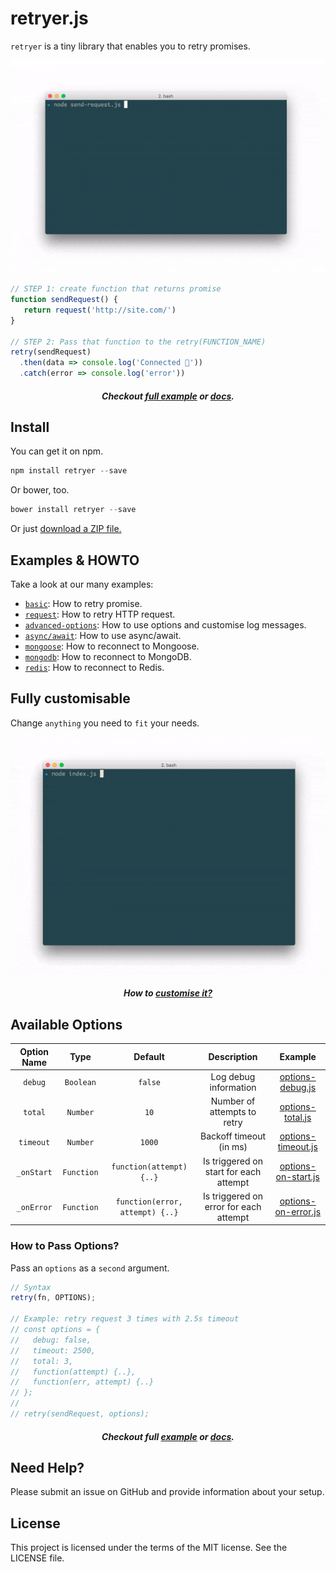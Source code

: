 # retryer.js

`retryer` is a tiny library that enables you to retry promises.

<p align="center">
  <img src="https://github.com/ykrevnyi/reconnect/blob/docs/docs/retryer-v1.5.1.gif" alt="retryer.js intro"/>
</p>

```javascript
// STEP 1: create function that returns promise
function sendRequest() {
   return request('http://site.com/')
}

// STEP 2: Pass that function to the retry(FUNCTION_NAME)
retry(sendRequest)
  .then(data => console.log('Connected 🎉'))
  .catch(error => console.log('error'))
```

<h5 align="center">Checkout <a href="https://github.com/ykrevnyi/reconnect/blob/docs/examples/basic/index.js">full example</a> or <a href="https://github.com/ykrevnyi/reconnect/blob/docs/examples/basic">docs</a>.</h5>

## Install
You can get it on npm.
```javascript
npm install retryer --save
```

Or bower, too.
```javascript
bower install retryer --save
```

Or just [download a ZIP file.](https://github.com/ykrevnyi/reconnect/archive/master.zip)

## Examples & HOWTO

Take a look at our many examples:

- [`basic`](https://github.com/ykrevnyi/reconnect/blob/docs/examples/basic): How to retry promise.
- [`request`](https://github.com/ykrevnyi/reconnect/blob/docs/examples/request): How to retry HTTP request.
- [`advanced-options`](https://github.com/ykrevnyi/reconnect/blob/docs/examples/advanced-options): How to use options and customise log messages.
- [`async/await`](https://github.com/ykrevnyi/reconnect/blob/docs/examples/async-await): How to use async/await.
- [`mongoose`](https://github.com/ykrevnyi/reconnect/blob/docs/examples/mongoose): How to reconnect to Mongoose.
- [`mongodb`](https://github.com/ykrevnyi/reconnect/blob/docs/examples/mongodb): How to reconnect to MongoDB.
- [`redis`](https://github.com/ykrevnyi/reconnect/blob/docs/examples/redis): How to reconnect to Redis.

## Fully customisable
Change `anything` you need to `fit` your needs.

<p align="center">
  <img src="https://github.com/ykrevnyi/reconnect/blob/docs/docs/retryer-options-v1.0.1.gif" alt="retryer.js options"/>
</p>
<h5 align="center">How to <a href="https://github.com/ykrevnyi/reconnect/blob/docs/examples/advanced-options">customise it?</a></h5>


## Available Options
**Option Name**|**Type**|**Default**|**Description**|**Example**
:-------------:|:------:|:---------:|:-------------:|:--------:|
`debug`|`Boolean`|`false`|Log debug information|<a href="https://github.com/ykrevnyi/reconnect/blob/docs/examples/advanced-options/options-debug.js">options-debug.js</a>
`total`|`Number`|`10`|Number of attempts to retry|<a href="https://github.com/ykrevnyi/reconnect/blob/docs/examples/advanced-options/options-total.js">options-total.js</a>
`timeout`|`Number`|`1000`|Backoff timeout (in ms)|<a href="https://github.com/ykrevnyi/reconnect/blob/docs/examples/advanced-options/options-timeout.js">options-timeout.js</a>
`_onStart`|`Function`|`function(attempt) {..}`|Is triggered on start for each attempt|<a href="https://github.com/ykrevnyi/reconnect/blob/docs/examples/advanced-options/options-on-start.js">options-on-start.js</a>
`_onError`|`Function`|`function(error, attempt) {..}`|Is triggered on error for each attempt|<a href="https://github.com/ykrevnyi/reconnect/blob/docs/examples/advanced-options/options-on-error.js">options-on-error.js</a>

### How to Pass Options?

Pass an `options` as a `second` argument.

```javascript
// Syntax
retry(fn, OPTIONS);

// Example: retry request 3 times with 2.5s timeout
// const options = {
//   debug: false,
//   timeout: 2500,
//   total: 3,
//   function(attempt) {..},
//   function(err, attempt) {..}
// };
//
// retry(sendRequest, options);
```
<h5 align="center">Checkout full <a href="https://github.com/ykrevnyi/reconnect/blob/docs/examples/advanced-options/index.js">example</a> or <a href="https://github.com/ykrevnyi/reconnect/blob/docs/examples/advanced-options/">docs</a>.</h5>

## Need Help?
Please submit an issue on GitHub and provide information about your setup.

## License
This project is licensed under the terms of the MIT license. See the LICENSE file.
